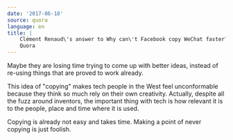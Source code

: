 ```yaml
---
date: '2017-06-18'
source: quora
language: en
title: |
    Clément Renaud\'s answer to Why can\'t Facebook copy WeChat faster? -
    Quora
---
```


Maybe they are losing time trying to come up with better ideas, instead
of re-using things that are proved to work already.

This idea of "copying" makes tech people in the West feel unconformable
because they think so much rely on their own creativity. Actually,
despite all the fuzz around inventors, the important thing with tech is
how relevant it is to the people, place and time where it is used.

Copying is already not easy and takes time. Making a point of never
copying is just foolish.
